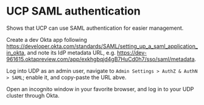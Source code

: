 # UCP SAML authentication

Shows that UCP can use SAML authentication for easier management.

Create a dev Okta app following https://developer.okta.com/standards/SAML/setting_up_a_saml_application_in_okta, and note its IdP metadata URL, e.g. https://dev-961615.oktapreview.com/app/exkhgbqjd4gB7HuCd0h7/sso/saml/metadata.

Log into UDP as an admin user, navigate to `Admin Settings > AuthZ & AuthN > SAML`; enable it, and copy-paste the URL abve.

Open an incognito window in your favorite browser, and log in to your UDP cluster through Okta.
